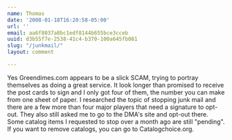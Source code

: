 ```yaml
---
name: Thomas
date: '2008-01-18T16:20:58-05:00'
url: ''
email: aa6f8037a8bc1edf8144b655bce3cceb
uuid: d3b55f7e-2538-41c4-b370-100a645fb081
slug: "/junkmail/"
layout: comment

---
```


Yes Greendimes.com appears to be a slick SCAM, trying to portray themselves as doing a great service.  It look longer than promised to receive the post cards to sign and I only got four of them, the number you can make from one sheet of paper.  I researched the topic of stopping junk mail and there are a few more than four major players that need a signature to opt-out.  They also still asked me to go to the DMA's site and opt-out there.  Some catalog items I requested to stop over a month ago are still "pending".  If you want to remove catalogs, you can go to Catalogchoice.org.
